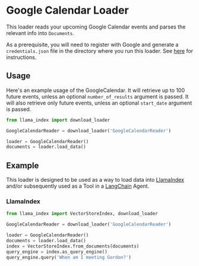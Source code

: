 # Google Calendar Loader

This loader reads your upcoming Google Calendar events and parses the relevant info into `Documents`. 

As a prerequisite, you will need to register with Google and generate a `credentials.json` file in the directory where you run this loader. See [here](https://developers.google.com/workspace/guides/create-credentials) for instructions.

## Usage

Here's an example usage of the GoogleCalendar. It will retrieve up to 100 future events, unless an optional `number_of_results` argument is passed. It will also retrieve only future events, unless an optional `start_date` argument is passed.

```python
from llama_index import download_loader

GoogleCalendarReader = download_loader('GoogleCalendarReader')

loader = GoogleCalendarReader()
documents = loader.load_data()
```

## Example

This loader is designed to be used as a way to load data into [LlamaIndex](https://github.com/run-llama/llama_index/tree/main/llama_index) and/or subsequently used as a Tool in a [LangChain](https://github.com/hwchase17/langchain) Agent.

### LlamaIndex

```python
from llama_index import VectorStoreIndex, download_loader

GoogleCalendarReader = download_loader('GoogleCalendarReader')

loader = GoogleCalendarReader()
documents = loader.load_data()
index = VectorStoreIndex.from_documents(documents)
query_engine = index.as_query_engine()
query_engine.query('When am I meeting Gordon?')
```
